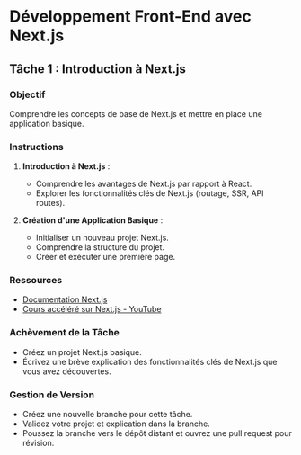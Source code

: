 
# Développement Front-End avec Next.js

## Tâche 1 : Introduction à Next.js

### Objectif
Comprendre les concepts de base de Next.js et mettre en place une application basique.

### Instructions
1. **Introduction à Next.js** :
    - Comprendre les avantages de Next.js par rapport à React.
    - Explorer les fonctionnalités clés de Next.js (routage, SSR, API routes).

2. **Création d'une Application Basique** :
    - Initialiser un nouveau projet Next.js.
    - Comprendre la structure du projet.
    - Créer et exécuter une première page.

### Ressources
- [Documentation Next.js](https://nextjs.org/docs)
- [Cours accéléré sur Next.js - YouTube](https://www.youtube.com/watch?v=mTz0GXj8NN0)

### Achèvement de la Tâche
- Créez un projet Next.js basique.
- Écrivez une brève explication des fonctionnalités clés de Next.js que vous avez découvertes.

### Gestion de Version
- Créez une nouvelle branche pour cette tâche.
- Validez votre projet et explication dans la branche.
- Poussez la branche vers le dépôt distant et ouvrez une pull request pour révision.
